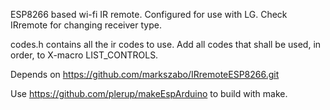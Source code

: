 ESP8266 based wi-fi IR remote.
Configured for use with LG. Check IRremote for changing receiver type.

codes.h contains all the ir codes to use. Add all codes that shall be used, in order, to X-macro LIST_CONTROLS.

Depends on https://github.com/markszabo/IRremoteESP8266.git

Use https://github.com/plerup/makeEspArduino to build with make.
